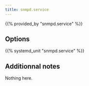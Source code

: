 ```yaml
---
title: snmpd.service
---
```


{{% provided_by "snmpd.service" %}}

## Options

{{% systemd_unit "snmpd.service" %}}

## Additionnal notes

Nothing here.